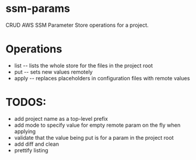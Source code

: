 # ssm-params

CRUD AWS SSM Parameter Store operations for a project.

# Operations

- list -- lists the whole store for the files in the project root
- put -- sets new values remotely
- apply -- replaces placeholders in configuration files with remote values

# TODOS:

- add project name as a top-level prefix
- add mode to specify value for empty remote param on the fly when applying
- validate that the value being put is for a param in the project root
- add diff and clean
- prettify listing
